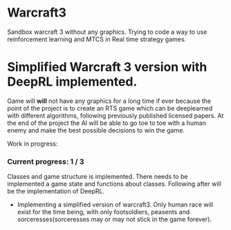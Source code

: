 # Warcraft3
Sandbox warcraft 3 without any graphics. Trying to code a way to use reinforcement learning and MTCS in Real time strategy games.

# Simplified Warcraft 3 version with DeepRL implemented.
Game will **will** not have any graphics for a long time if ever because the point of the project is to create an RTS game which can be deeplearned with different
algorithms, following previously published licensed papers. At the end of the project the AI will be able to go toe to toe with a human enemy and make the best
possible decisions to win the game.

Work in progress:
### Current progress: 1 / 3
Classes and game structure is implemented. There needs to be implemented a game state and functions about classes. Following after will be
the implementation of DeepRL.


- Implementing a simplified version of warcraft3. Only human race will exist for the time being, with only footsoldiers, peasents and sorceresses(sorceresses
may or may not stick in the game forever). 
